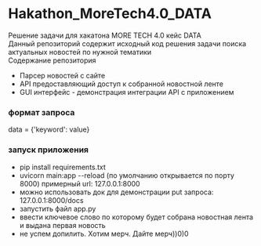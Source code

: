 # Hakathon_MoreTech4.0_DATA
Решение задачи для хакатона MORE TECH 4.0 кейс DATA
<br>Данный репозиторий содержит исходный код решения задачи поиска актуальных новостей по нужной тематики
<br>Содержание репозитория
- Парсер новостей с сайте
- API предоставляющий доступ к собранной новостной ленте
- GUI интерфейс - демонстрация интеграции API c приложением

### формат запроса
data = {'keyword': value}

### запуск приложения
- pip install requirements.txt
- uvicorn main:app --reload (по умолчанию открывается по порту 8000) примерный url: 127.0.0.1:8000
- можно использовать док для демонстрации put запроса: 127.0.0.1:8000/docs
- запустить файл app.py
- ввести ключевое слово по которому будет собрана новостная лента и выдана первая новость
- не успем допилить. Хотим мерч. Дайте мерч))0)0
